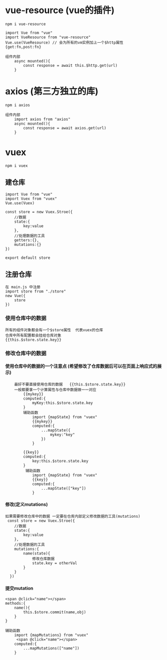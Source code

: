 # vue-resource (vue的插件)
    npm i vue-resource 
    
    import Vue from "vue"
    import VueResource from "vue-resource"
    Vue.use(VueResource) // 会为所有的vm实例加上一个$http属性  {get:fn,post:fn}
    
    组件内部
        async mounted(){
            const response = await this.$http.get(url)
        }
# axios (第三方独立的库)
    npm i axios 
    
    组件内部
        import axios from "axios"
        async mounted(){
            const response = await axios.get(url)
        }
    
# vuex
    npm i vuex 
## 建仓库
    import Vue from "vue"
    import Vuex from "vuex"
    Vue.use(Vuex)
    
    const store = new Vuex.Stroe({
        //数据
        state:{
            key:value
        },
        //处理数据的工具
        getters:{},
        mutations:{}
    })
    
    export default store

## 注册仓库
    在 main.js 中注册
    import store from "./store"
    new Vue({
        store
    })
    
### 使用仓库中的数据
    所有的组件对象都会有一个$store属性  代表vuex的仓库
    仓库中所有配置都会挂给仓库对象
    {{this.$store.state.key}}
### 修改仓库中的数据   
#### 使用仓库中的数据的一个注意点  (希望修改了仓库数据后可以在页面上响应式的展示)
        最好不要直接使用仓库的数据   {{this.$store.state.key}}
        一般都要拿一个计算属性与仓库中数据做一一对应
            {{mykey}}
            computed:{
                myKey:this.$store.state.key
            }
            辅助函数
                import {mapState} from "vuex"
                {{mykey}}
                computed:{
                    ...mapState({
                        mykey:"key"
                    })
                }
            
            {{key}}
            computed:{
                key:this.$store.state.key
            }
             辅助函数
                import {mapState} from "vuex"
                {{key}}
                computed:{
                    ...mapState(["key"])
                }
            
          
    
    
    
#### 修改(定义mutations)
    如果需要修改仓库中的数据 一定要在仓库内部定义修改数据的工具(mutations)
     const store = new Vuex.Stroe({
        //数据
        state:{
            key:value
        },
        //处理数据的工具
        mutations:{
            name(state){
                修改仓库数据
                state.key = otherVal
            }
        }
      })
#### 提交mutation
    <span @click="name"></span>    
    methods:{
        name(){
            this.$store.commit(name,obj)
        }
    }
    
    辅助函数
        import {mapMutations} from "vuex"
         <span @click="name"></span>    
        computed:{
            ...mapMutations(["name"])
        }
           